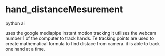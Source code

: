 # hand_distanceMesurement
python ai

uses the google mediapipe instant motion tracking it utilises the webcam number 1 of the computer to track hands. Te tracking points are used to create mathematical formula to find distace from camera.
it is able to track one hand at a time.

